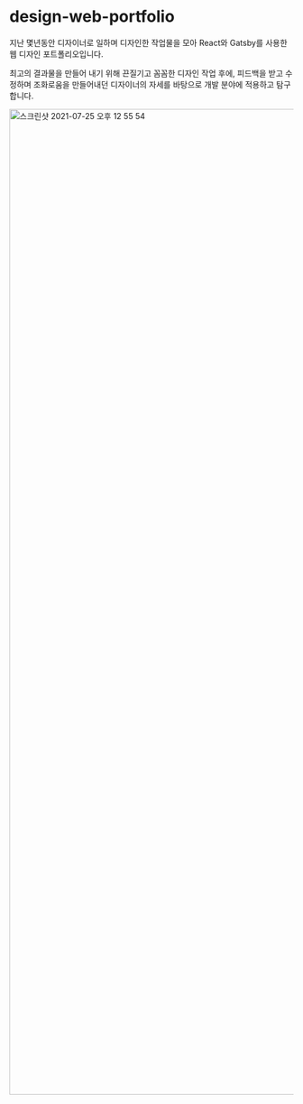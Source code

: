 # design-web-portfolio

지난 몇년동안 디자이너로 일하며 디자인한 작업물을 모아 React와 Gatsby를 사용한 웹 디자인 포트폴리오입니다.


최고의 결과물을 만들어 내기 위해 끈질기고 꼼꼼한 디자인 작업 후에, 피드백을 받고 수정하며 조화로움을 만들어내던 디자이너의 자세를 바탕으로 개발 분야에 적용하고 탐구합니다.

<img width="1747" alt="스크린샷 2021-07-25 오후 12 55 54" src="https://user-images.githubusercontent.com/83706188/126887208-5d0a6f9a-ba13-4cbd-9acf-8306a13a40d9.png">
